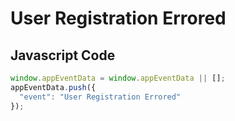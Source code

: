 # User Registration Errored

### 

## Javascript Code
```js
window.appEventData = window.appEventData || [];
appEventData.push({
  "event": "User Registration Errored"
});
```








